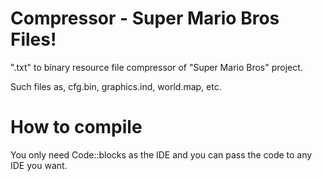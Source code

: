 # Compressor - Super Mario Bros Files!
 ".txt" to binary resource file compressor of "Super Mario Bros" project.

Such files as, cfg.bin, graphics.ind, world.map, etc.

# How to compile
You only need Code::blocks as the IDE and you can pass the code to any IDE you want.
